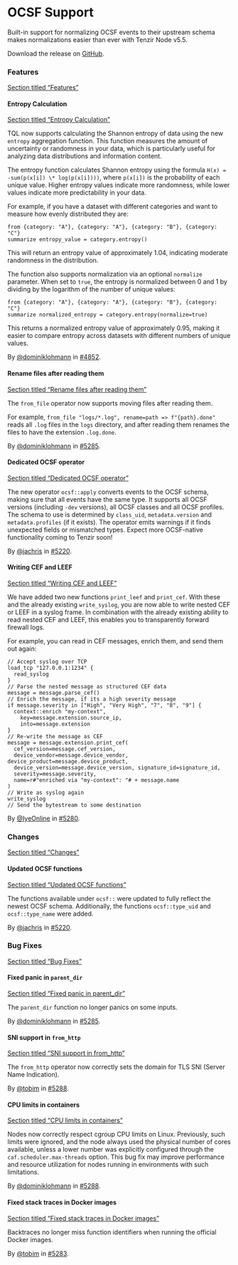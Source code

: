 # OCSF Support

Built-in support for normalizing OCSF events to their upstream schema makes normalizations easier than ever with Tenzir Node v5.5.

Download the release on [GitHub](https://github.com/tenzir/tenzir/releases/tag/v5.5.0).

### Features

[Section titled “Features”](#features)

#### Entropy Calculation

[Section titled “Entropy Calculation”](#entropy-calculation)

TQL now supports calculating the Shannon entropy of data using the new `entropy` aggregation function. This function measures the amount of uncertainty or randomness in your data, which is particularly useful for analyzing data distributions and information content.

The entropy function calculates Shannon entropy using the formula `H(x) = -sum(p(x[i]) \* log(p(x[i])))`, where `p(x[i])` is the probability of each unique value. Higher entropy values indicate more randomness, while lower values indicate more predictability in your data.

For example, if you have a dataset with different categories and want to measure how evenly distributed they are:

```tql
from {category: "A"}, {category: "A"}, {category: "B"}, {category: "C"}
summarize entropy_value = category.entropy()
```

This will return an entropy value of approximately 1.04, indicating moderate randomness in the distribution.

The function also supports normalization via an optional `normalize` parameter. When set to `true`, the entropy is normalized between 0 and 1 by dividing by the logarithm of the number of unique values:

```tql
from {category: "A"}, {category: "A"}, {category: "B"}, {category: "C"}
summarize normalized_entropy = category.entropy(normalize=true)
```

This returns a normalized entropy value of approximately 0.95, making it easier to compare entropy across datasets with different numbers of unique values.

By [@dominiklohmann](https://github.com/dominiklohmann) in [#4852](https://github.com/tenzir/tenzir/pull/4852).

#### Rename files after reading them

[Section titled “Rename files after reading them”](#rename-files-after-reading-them)

The `from_file` operator now supports moving files after reading them.

For example, `from_file "logs/*.log", rename=path => f"{path}.done"` reads all `.log` files in the `logs` directory, and after reading them renames the files to have the extension `.log.done`.

By [@dominiklohmann](https://github.com/dominiklohmann) in [#5285](https://github.com/tenzir/tenzir/pull/5285).

#### Dedicated OCSF operator

[Section titled “Dedicated OCSF operator”](#dedicated-ocsf-operator)

The new operator `ocsf::apply` converts events to the OCSF schema, making sure that all events have the same type. It supports all OCSF versions (including `-dev` versions), all OCSF classes and all OCSF profiles. The schema to use is determined by `class_uid`, `metadata.version` and `metadata.profiles` (if it exists). The operator emits warnings if it finds unexpected fields or mismatched types. Expect more OCSF-native functionality coming to Tenzir soon!

By [@jachris](https://github.com/jachris) in [#5220](https://github.com/tenzir/tenzir/pull/5220).

#### Writing CEF and LEEF

[Section titled “Writing CEF and LEEF”](#writing-cef-and-leef)

We have added two new functions `print_leef` and `print_cef`. With these and the already existing `write_syslog`, you are now able to write nested CEF or LEEF in a syslog frame. In combination with the already existing ability to read nested CEF and LEEF, this enables you to transparently forward firewall logs.

For example, you can read in CEF messages, enrich them, and send them out again:

```tql
// Accept syslog over TCP
load_tcp "127.0.0.1:1234" {
  read_syslog
}
// Parse the nested message as structured CEF data
message = message.parse_cef()
// Enrich the message, if its a high severity message
if message.severity in ["High", "Very High", "7", "8", "9"] {
  context::enrich "my-context",
    key=message.extension.source_ip,
    into=message.extension
}
// Re-write the message as CEF
message = message.extension.print_cef(
  cef_version=message.cef_version,
  device_vendor=message.device_vendor, device_product=message.device_product,
  device_version=message.device_version, signature_id=signature_id,
  severity=message.severity,
  name=r#"enriched via "my-context": "# + message.name
)
// Write as syslog again
write_syslog
// Send the bytestream to some destination
```

By [@IyeOnline](https://github.com/IyeOnline) in [#5280](https://github.com/tenzir/tenzir/pull/5280).

### Changes

[Section titled “Changes”](#changes)

#### Updated OCSF functions

[Section titled “Updated OCSF functions”](#updated-ocsf-functions)

The functions available under `ocsf::` were updated to fully reflect the newest OCSF schema. Additionally, the functions `ocsf::type_uid` and `ocsf::type_name` were added.

By [@jachris](https://github.com/jachris) in [#5220](https://github.com/tenzir/tenzir/pull/5220).

### Bug Fixes

[Section titled “Bug Fixes”](#bug-fixes)

#### Fixed panic in `parent_dir`

[Section titled “Fixed panic in parent\_dir”](#fixed-panic-in-parent_dir)

The `parent_dir` function no longer panics on some inputs.

By [@dominiklohmann](https://github.com/dominiklohmann) in [#5285](https://github.com/tenzir/tenzir/pull/5285).

#### SNI support in `from_http`

[Section titled “SNI support in from\_http”](#sni-support-in-from_http)

The `from_http` operator now correctly sets the domain for TLS SNI (Server Name Indication).

By [@tobim](https://github.com/tobim) in [#5288](https://github.com/tenzir/tenzir/pull/5288).

#### CPU limits in containers

[Section titled “CPU limits in containers”](#cpu-limits-in-containers)

Nodes now correctly respect cgroup CPU limits on Linux. Previously, such limits were ignored, and the node always used the physical number of cores available, unless a lower number was explicitly configured through the `caf.scheduler.max-threads` option. This bug fix may improve performance and resource utilization for nodes running in environments with such limitations.

By [@dominiklohmann](https://github.com/dominiklohmann) in [#5288](https://github.com/tenzir/tenzir/pull/5288).

#### Fixed stack traces in Docker images

[Section titled “Fixed stack traces in Docker images”](#fixed-stack-traces-in-docker-images)

Backtraces no longer miss function identifiers when running the official Docker images.

By [@tobim](https://github.com/tobim) in [#5283](https://github.com/tenzir/tenzir/pull/5283).